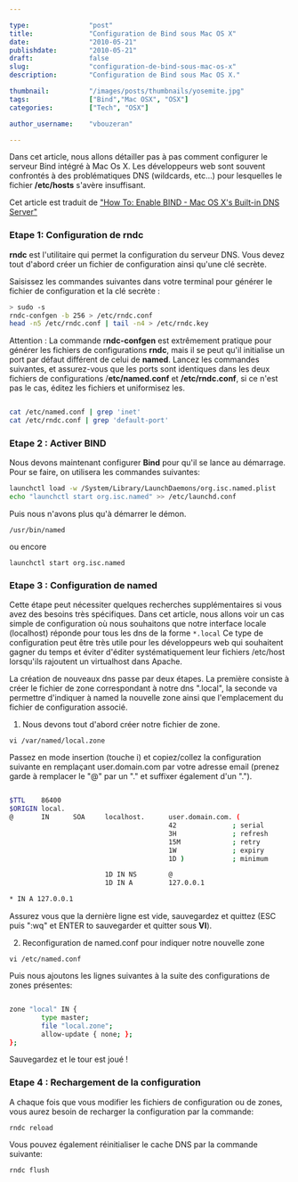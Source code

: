 ```yaml
---

type:               "post"
title:              "Configuration de Bind sous Mac OS X"
date:               "2010-05-21"
publishdate:        "2010-05-21"
draft:              false
slug:               "configuration-de-bind-sous-mac-os-x"
description:        "Configuration de Bind sous Mac OS X."

thumbnail:          "/images/posts/thumbnails/yosemite.jpg"
tags:               ["Bind","Mac OSX", "OSX"]
categories:         ["Tech", "OSX"]

author_username:    "vbouzeran"

---
```


Dans cet article, nous allons détailler pas à pas comment configurer le serveur Bind intégré à Mac Os X.
Les développeurs web sont souvent confrontés à des problématiques DNS (wildcards, etc...) pour lesquelles le fichier **/etc/hosts** s'avère insuffisant.

Cet article est traduit de <a href="http://www.macshadows.com/kb/index.php?title=How_To:_Enable_BIND_-_Mac_OS_X's_Built-in_DNS_Server" target="_blank">"How To: Enable BIND - Mac OS X's Built-in DNS Server"</a>

### Etape 1: Configuration de rndc

**rndc** est l'utilitaire qui permet la configuration du serveur DNS. Vous devez tout d'abord créer un fichier de configuration ainsi qu'une clé secrète.

Saisissez les commandes suivantes dans votre terminal pour générer le fichier de configuration et la clé secrète :

```bash
> sudo -s
rndc-confgen -b 256 > /etc/rndc.conf
head -n5 /etc/rndc.conf | tail -n4 > /etc/rndc.key
```


Attention : La commande r**ndc-confgen** est extrêmement pratique pour générer les fichiers de configurations **rndc**, mais il se peut qu'il initialise un port par défaut différent de celui de **named**.
Lancez les commandes suivantes, et assurez-vous que les ports sont identiques dans les deux fichiers de configurations /**etc/named.conf** et **/etc/rndc.conf**, si ce n'est pas le cas, éditez les fichiers et uniformisez les.

```bash

cat /etc/named.conf | grep 'inet'
cat /etc/rndc.conf | grep 'default-port'
```


### Etape 2 : Activer BIND

Nous devons maintenant configurer **Bind** pour qu'il se lance au démarrage. Pour se faire, on utilisera les commandes suivantes:

```bash
launchctl load -w /System/Library/LaunchDaemons/org.isc.named.plist
echo "launchctl start org.isc.named" >> /etc/launchd.conf
```


Puis nous n'avons plus qu'à démarrer le démon.

```
/usr/bin/named
```

ou encore

```
launchctl start org.isc.named
```

### Etape 3 : Configuration de named<br />

Cette étape peut nécessiter quelques recherches supplémentaires si vous avez des besoins très spécifiques.
Dans cet article, nous allons voir un cas simple de configuration où nous souhaitons que notre interface locale (localhost) réponde pour tous les dns de la forme `*.local`
Ce type de configuration peut être très utile pour les développeurs web qui souhaitent gagner du temps et éviter d'éditer systématiquement leur fichiers /etc/host lorsqu'ils rajoutent un virtualhost dans Apache.

La création de nouveaux dns passe par deux étapes. La première consiste à créer le fichier de zone correspondant à notre dns ".local", la seconde va permettre d'indiquer à named la nouvelle zone ainsi que l'emplacement du fichier de configuration associé.

1) Nous devons tout d'abord créer notre fichier de zone.

```
vi /var/named/local.zone
```

Passez en mode insertion (touche i) et copiez/collez la configuration suivante en remplaçant user.domain.com par votre adresse email (prenez garde à remplacer le "@" par un "." et suffixer également d'un ".").

```bash

$TTL    86400
$ORIGIN local.
@       IN      SOA     localhost.      user.domain.com. (
                                        42              ; serial
                                        3H              ; refresh
                                        15M             ; retry
                                        1W              ; expiry
                                        1D )            ; minimum

                        1D IN NS        @
                        1D IN A         127.0.0.1

* IN A 127.0.0.1

```


Assurez vous que la dernière ligne est vide, sauvegardez et quittez (ESC puis ":wq" et ENTER to sauvegarder et quitter sous **VI**).

2) Reconfiguration de named.conf pour indiquer notre nouvelle zone

```
vi /etc/named.conf
```

Puis nous ajoutons les lignes suivantes à la suite des configurations de zones présentes:

```bash

zone "local" IN {
        type master;
        file "local.zone";
        allow-update { none; };
};
```


Sauvegardez et le tour est joué !

### Etape 4 : Rechargement de la configuration

A chaque fois que vous modifier les fichiers de configuration ou de zones, vous aurez besoin de recharger la configuration par la commande:

```
rndc reload
```

Vous pouvez également réinitialiser le cache DNS par la commande suivante:

```
rndc flush
```
